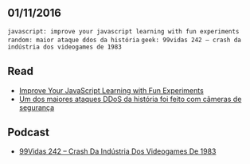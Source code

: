 01/11/2016
----------

`javascript: improve your javascript learning with fun experiments` `random: maior ataque ddos da história` `geek: 99vidas 242 – crash da indústria dos videogames de 1983`

## Read

- [Improve Your JavaScript Learning with Fun Experiments](https://www.sitepoint.com/improve-javascript-learning-experiments/)
- [Um dos maiores ataques DDoS da história foi feito com câmeras de segurança](https://tecnoblog.net/201789/ddos-camera-seguranca-iot/)

## Podcast

- [99Vidas 242 – Crash Da Indústria Dos Videogames De 1983](http://99vidas.com.br/99vidas-242-crash-da-industria-dos-videogames-de-1983/)
